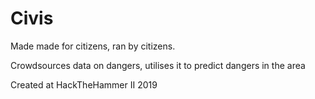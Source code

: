 # Civis

Made made for citizens, ran by citizens.

Crowdsources data on dangers, utilises it to predict dangers in the area

Created at HackTheHammer II 2019
